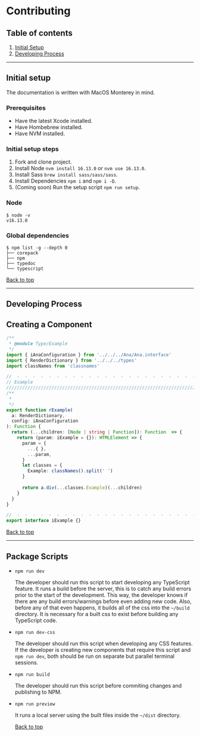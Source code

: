 # Contributing

## Table of contents

1. [Initial Setup](#initial-setup)
2. [Developing Process](#developing-process)

---

## Initial setup

The documentation is written with MacOS Monterey in mind.

### Prerequisites

* Have the latest Xcode installed.
* Have Hombebrew installed.
* Have NVM installed.

### Initial setup steps

1. Fork and clone project.
2. Install Node `nvm install 16.13.0` or `nvm use 16.13.0`.
3. Install Sass `brew install sass/sass/sass`.
4. Install Dependencies `npm i` and `npm i -D`.
5. (Coming soon) Run the setup script `npm run setup`.

### Node

```plain
$ node -v
v16.13.0
```

### Global dependencies

```plain
$ npm list -g --depth 0
├── corepack
├── npm
├── typedoc
└── typescript
```

[Back to top](#top)

---

## Developing Process

## Creating a Component

```typescript
/**
 * @module Type/Example
 */
import { iAnaConfiguration } from '../../../Ana/Ana.interface'
import { RenderDictionary } from '../../../types'
import classNames from 'classnames'

//  -  -  -  -  -  -  -  -  -  -  -  -  -  -  -  -  -  -  -  -  -  -  -  -  -  -  -  -  -  -  -  -  -  -
// Example
////////////////////////////////////////////////////////////////////////////////////////////////////////
/**
 * 
 */
export function rExample(
  a: RenderDictionary,
  config: iAnaConfiguration
): Function {
  return (...children: [Node | string | Function]): Function  => {
    return (param: iExample = {}): HTMLElement => {
      param = {
        ...{ },
        ...param,
      }
      let classes = {
        Example: classNames().split(' ')
      }
  
      return a.div(...classes.Example)(...children)
    }
  }
}

//  -  -  -  -  -  -  -  -  -  -  -  -  -  -  -  -  -  -  -  -  -  -  -  -  -  -  -  -  -  -  -  -  -  -
export interface iExample {}
```

[Back to top](#top)

---

## Package Scripts

* `npm run dev`

  The developer should run this script to start developing any TypeScript feature. It runs a build before the server, this is to catch any build errors prior to the start of the development. This way, the developer knows if there are any build errors/warnings before even adding new code. Also, before any of that even happens, it builds all of the css into the `~/build` directory. It is necessary for a built css to exist before building any TypeScript code.

* `npm run dev-css`
  
  The developer should run this script when developing any CSS features. If the developer is creating new components that require this script and `npm run dev`, both should be run on separate but parallel terminal sessions.

* `npm run build`

  The developer should run this script before commiting changes and publishing to NPM.

* `npm run preview`
  
  It runs a local server using the built files inside the `~/dist` directory.

  [Back to top](#top)
